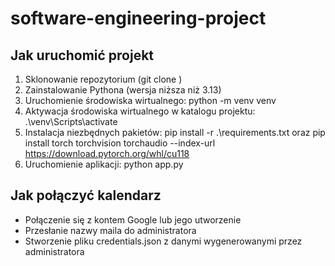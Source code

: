 # software-engineering-project

## Jak uruchomić projekt

1. Sklonowanie repozytorium (git clone )
2. Zainstalowanie Pythona (wersja niższa niż 3.13)
3. Uruchomienie środowiska wirtualnego: python -m venv venv
4. Aktywacja środowiska wirtualnego w katalogu projektu: .\venv\Scripts\activate
5. Instalacja niezbędnych pakietów: pip install -r .\requirements.txt oraz pip install torch torchvision torchaudio --index-url https://download.pytorch.org/whl/cu118
6. Uruchomienie aplikacji: python app.py

## Jak połączyć kalendarz
- Połączenie się z kontem Google lub jego utworzenie
- Przesłanie nazwy maila do administratora
- Stworzenie pliku credentials.json z danymi wygenerowanymi przez administratora

